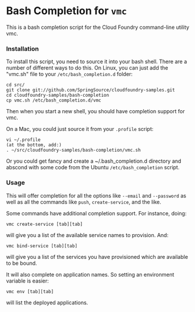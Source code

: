 # Bash Completion for `vmc`

This is a bash completion script for the Cloud Foundry command-line utility vmc.

### Installation

To install this script, you need to source it into your bash shell. There are a 
number of different ways to do this. On Linux, you can just add the "vmc.sh" file 
to your `/etc/bash_completion.d` folder:

    cd src/
    git clone git://github.com/SpringSource/cloudfoundry-samples.git
    cd cloudfoundry-samples/bash-completion
    cp vmc.sh /etc/bash_completion.d/vmc

Then when you start a new shell, you should have completion support for vmc.

On a Mac, you could just source it from your `.profile` script:

    vi ~/.profile
    (at the bottom, add:)
    . ~/src/cloudfoundry-samples/bash-completion/vmc.sh

Or you could get fancy and create a ~/.bash_completion.d directory and abscond with 
some code from the Ubuntu `/etc/bash_completion` script.

### Usage

This will offer completion for all the options like `--email` and `--password` as 
well as all the commands like `push`, `create-service`, and the like.

Some commands have additional completion support. For instance, doing:

    vmc create-service [tab][tab]

will give you a list of the available service names to provision. And:

    vmc bind-service [tab][tab]

will give you a list of the services you have provisioned which are available to be 
bound.

It will also complete on application names. So setting an environment variable is easier:

    vmc env [tab][tab]

will list the deployed applications.